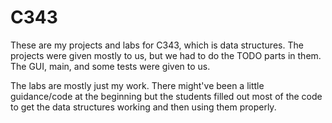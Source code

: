 # C343

These are my projects and labs for C343, which is data structures.
The projects were given mostly to us, but we had to do the TODO parts in them.
The GUI, main, and some tests were given to us.

The labs are mostly just my work. There might've been a little guidance/code at the
beginning but the students filled out most of the code to get the data structures
working and then using them properly.

